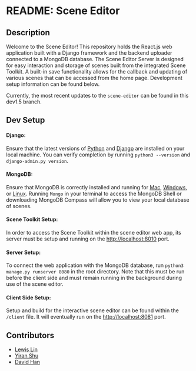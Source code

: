# README: Scene Editor

## Description

Welcome to the Scene Editor! This repository holds the React.js web application built with a Django framework and the backend uploader connected to a MongoDB database. The Scene Editor Server is designed for easy interaction and storage of scenes built from the integrated Scene Toolkit. A built-in save functionality allows for the callback and updating of various scenes that can be accessed from the home page. Development setup information can be found below.

Currently, the most recent updates to the `scene-editor` can be found in this dev1.5 branch.

## Dev Setup

#### Django:
Ensure that the latest versions of [Python](https://www.python.org/downloads/) and [Django](https://www.djangoproject.com/download/) are installed on your local machine. You can verify completion by running `python3 --version` and `django-admin.py version`.

#### MongoDB:
Ensure that MongoDB is correctly installed and running for [Mac](https://docs.mongodb.com/manual/tutorial/install-mongodb-on-os-x/), [Windows](https://docs.mongodb.com/manual/tutorial/install-mongodb-on-windows/), or [Linux](https://docs.mongodb.com/manual/administration/install-on-linux/). Running `Mongo` in your terminal to access the MongoDB Shell or downloading MongoDB Compass will allow you to view your local database of scenes.

#### Scene Toolkit Setup:
In order to access the Scene Toolkit within the scene editor web app, its server must be setup and running on the <http://localhost:8010> port.

#### Server Setup:
To connect the web application with the MongoDB database, run `python3 manage.py runserver 8080` in the root directory. Note that this must be run before the client side and must remain running in the background during use of the scene editor. 

#### Client Side Setup:
Setup and build for the interactive scene editor can be found within the `/client` file. It will eventually run on the <http://localhost:8081> port.

## Contributors
* [Lewis Lin](https://github.com/LewisLinn)
* [Yiran Shu](https://github.com/YiranShu)
* [David Han](https://github.com/davidfhan)

